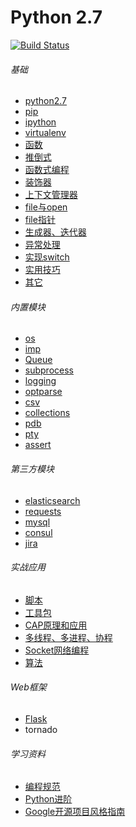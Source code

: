 Python 2.7
============================
[![Build Status](https://travis-ci.org/justjavac/free-programming-books-zh_CN.svg?branch=master)](https://travis-ci.org/justjavac/free-programming-books-zh_CN)

###### 基础
*  [python2.7](./basic/python2.7.md)
*  [pip](./basic/pip.md)
*  [ipython](./basic/ipython.md)
*  [virtualenv](./basic/virtualenv.md)
*  [函数](./basic/function_program.md)
*  [推倒式](./basic/analytical.md)
*  [函数式编程](./basic/function_program.md)
*  [装饰器](./basic/decorate.md)
*  [上下文管理器](./basic/context_manager.md)
*  [file与open](./basic/file.md)
*  [file指针](./basic/file_pos.md)
*  [生成器、迭代器](./basic/generator.md)
*  [异常处理](./basic/exception.md)
*  [实现switch](./basic/switch.md)
*  [实用技巧](./basic/practical_skills.md)
*  [其它](./basic/other.md)

###### 内置模块
* [os](./builtin_module/os.md)
* [imp](./builtin_module/imp.md)
* [Queue](./builtin_module/queue.md)
* [subprocess](./builtin_module/subprocess.md)
* [logging](./builtin_module/logging.md)
* [optparse](http://467754239.blog.51cto.com/4878013/1619323)
* [csv](./builtin_module/csv.md)
* [collections](./builtin_module/collections.md)
* [pdb](./builtin_module/pdb.md)
* [pty](./builtin_module/ppty.py)
* [assert](./builtin_module/assert.py)
    
###### 第三方模块
* [elasticsearch](./third_party_module/elasticsearch)
* [requests](./third_party_module/requests/requests_python.py)
* [mysql](./third_party_module/mysql)
* [consul](./third_party_module/consul)
* [jira](./third_party_module/jira)
    
###### 实战应用
* [脚本](./scripts)
* [工具包](./opstools)
* [CAP原理和应用](./cap)
* [多线程、多进程、协程](./threads)
* [Socket网络编程](./socket)
* [算法](./algorithm)

###### Web框架
* [Flask](./flask)
* tornado

###### 学习资料
* [编程规范](./books/编程规范)
* [Python进阶](./books/interpy-zh.pdf)
* [Google开源项目风格指南](http://zh-google-styleguide.readthedocs.io/en/latest/contents/)
